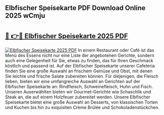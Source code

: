 ## Elbfischer Speisekarte PDF Download Online 2025 wCmju

# <h2><a href="http://gc9hxw.nevu.top/?p=Elbfischer+Speisekarte">🔗 👉🔴 Elbfischer Speisekarte 2025 PDF</a></h2>

[![Elbfischer Speisekarte 2025 PDF](https://i.imgur.com/dBaPXMq.png)](http://gc9hxw.nevu.top/?p=Elbfischer+Speisekarte)
In einem Restaurant oder Café ist das Menü des Essens nicht nur eine Liste der angebotenen Gerichte, sondern auch eine Gelegenheit für Sie, etwas zu finden, das für Ihren Geschmack köstlich und passend ist. Auf der Elbfischer Speisekarte unserer Cafeteria finden Sie eine große Auswahl an frischem Gemüse und Obst, mit denen Sie leichte und frische Salate zubereiten können. Für diejenigen, die Fleisch lieben, bieten wir eine umfangreiche Auswahl an Gerichten auf der Elbfischer Speisekarte an: Rindfleisch, Schweinefleisch, Huhn und Fisch. Unseren Auserwählten bieten wir Gourmet-Gerichte wie Schaschlik und Steak an, die auf einem Holzfeuer zubereitet werden. Unsere Elbfischer Speisekarte bietet eine große Auswahl an Desserts, von klassischen Torten und Kuchen bis hin zu exquisiten Crème Brûlée und Schokoladenstückchen.

